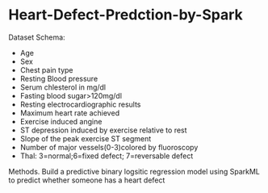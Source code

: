 # Heart-Defect-Predction-by-Spark
Dataset Schema:
* Age
* Sex
* Chest pain type
* Resting Blood pressure
* Serum chlesterol in mg/dl
* Fasting blood sugar>120mg/dl
* Resting electrocardiographic results
* Maximum heart rate achieved
* Exercise induced angine
* ST depression induced by exercise relative to rest
* Slope of the peak exercise ST segment
* Number of major vessels(0-3)colored by fluoroscopy
* Thal: 3=normal;6=fixed defect; 7=reversable defect 

Methods. 
Build a predictive binary logsitic regression model using SparkML to predict whether someone has a heart defect 

